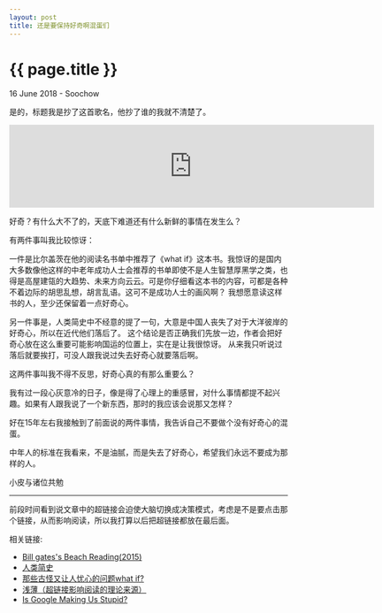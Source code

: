 ```yaml
---
layout: post
title: 还是要保持好奇啊混蛋们
---
```


{{ page.title }}
================
<p class="meta">16 June 2018 - Soochow</p>

是的，标题我是抄了这首歌名，他抄了谁的我就不清楚了。

<iframe allow="autoplay *; encrypted-media *;" frameborder="0" height="150" sandbox="allow-forms allow-popups allow-same-origin allow-scripts allow-top-navigation-by-user-activation" src="https://embed.music.apple.com/us/album/%E9%82%84%E6%98%AF%E8%A6%81%E7%9B%B8%E4%BF%A1%E6%84%9B%E6%83%85%E5%95%8A%E6%B7%B7%E8%9B%8B%E5%80%91/877962939?i=877962980" width="660"></iframe>

好奇？有什么大不了的，天底下难道还有什么新鲜的事情在发生么？

有两件事叫我比较惊讶：

一件是比尔盖茨在他的阅读名书单中推荐了《what if》这本书。我惊讶的是国内大多数像他这样的中老年成功人士会推荐的书单即使不是人生智慧厚黑学之类，也得是高屋建瓴的大趋势、未来方向云云。可是你仔细看这本书的内容，可都是各种不着边际的胡思乱想，胡言乱语。这可不是成功人士的画风啊？
我想愿意读这样书的人，至少还保留着一点好奇心。

另一件事是，人类简史中不经意的提了一句，大意是中国人丧失了对于大洋彼岸的好奇心，所以在近代他们落后了。
这个结论是否正确我们先放一边，作者会把好奇心放在这么重要可能影响国运的位置上，实在是让我很惊讶。
从来我只听说过落后就要挨打，可没人跟我说过失去好奇心就要落后啊。

这两件事叫我不得不反思，好奇心真的有那么重要么？

我有过一段心灰意冷的日子，像是得了心理上的重感冒，对什么事情都提不起兴趣。如果有人跟我说了一个新东西，那时的我应该会说那又怎样？

好在15年左右我接触到了前面说的两件事情，我告诉自己不要做个没有好奇心的混蛋。

中年人的标准在我看来，不是油腻，而是失去了好奇心，希望我们永远不要成为那样的人。

小皮与诸位共勉

<hr/>

前段时间看到说文章中的超链接会迫使大脑切换成决策模式，考虑是不是要点击那个链接，从而影响阅读，所以我打算以后把超链接都放在最后面。

相关链接:
* [Bill gates's Beach Reading(2015)](https://www.gatesnotes.com/About-Bill-Gates/Summer-Books-2015)
* [人类简史](https://book.douban.com/subject/25985021/)
* [那些古怪又让人忧心的问题what if?](https://www.amazon.cn/dp/B00W4R6JV6/ref=sr_1_1?ie=UTF8&qid=1529159791&sr=8-1&keywords=what+if)
* [浅薄（超链接影响阅读的理论来源）](https://book.douban.com/subject/5379664/)
* [Is Google Making Us Stupid?](https://www.theatlantic.com/magazine/archive/2008/07/is-google-making-us-stupid/306868/)

